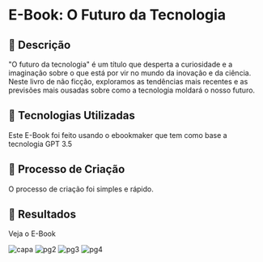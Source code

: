 # E-Book: O Futuro da Tecnologia

## 📒 Descrição
"O futuro da tecnologia" é um título que desperta a curiosidade e a imaginação sobre 
o que está por vir no mundo da inovação e da ciência. Neste livro de não ficção, exploramos 
as tendências mais recentes e as previsões mais ousadas sobre como a tecnologia moldará o nosso futuro.

## 🤖 Tecnologias Utilizadas
Este E-Book foi feito usando o ebookmaker que tem como base a tecnologia GPT 3.5

## 🧐 Processo de Criação
O processo de criação foi simples e rápido.

## 🚀 Resultados
Veja o E-Book

![capa](https://github.com/DevVictorH/lab-natty-or-not/assets/139410715/c897dc4c-513f-416b-956a-b70a8fd4ec71)
![pg2](https://github.com/DevVictorH/lab-natty-or-not/assets/139410715/c49b234e-9b01-429e-b09a-6c516e81ab93)
![pg3](https://github.com/DevVictorH/lab-natty-or-not/assets/139410715/9be0eb1c-b756-4e48-a32a-7dd46f09e6d9)
![pg4](https://github.com/DevVictorH/lab-natty-or-not/assets/139410715/d455c24c-0b4f-4b6a-ad9f-bf4a55b3cb85)




